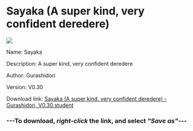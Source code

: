 # Sayaka (A super kind, very confident deredere)

<img src = "https://raw.githubusercontent.com/Arbiter1223/Daigaku-Gurashi-Custom-Students/master/Students/Files/Sayaka%20(A%20super%20kind%2C%20very%20confident%20deredere).png">

Name: Sayaka

Description: A super kind, very confident deredere

Author: Gurashidori

Version: V0.30

Download link: <a href="https://raw.githubusercontent.com/Arbiter1223/Daigaku-Gurashi-Custom-Students/master/Students/Files/Sayaka%20(A%20super%20kind%2C%20very%20confident%20deredere)%20-%20Gurashidori%2C%20V0.30.student">Sayaka (A super kind, very confident deredere) - Gurashidori, V0.30.student</a>

### ---**To download, _right-click_ the link, and select _"Save as"_**---
